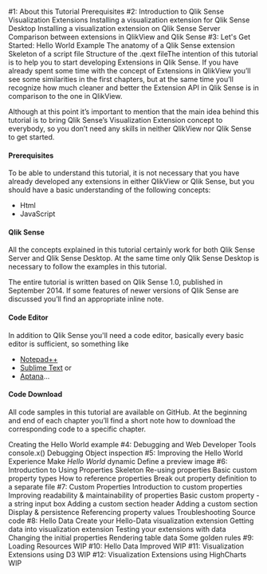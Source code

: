 #1: About this Tutorial
Prerequisites
#2: Introduction to Qlik Sense Visualization Extensions
Installing a visualization extension for Qlik Sense Desktop
Installing a visualization extension on Qlik Sense Server
Comparison between extensions in QlikView and Qlik Sense
#3: Let's Get Started: Hello World Example
The anatomy of a Qlik Sense extension
Skeleton of a script file
Structure of the .qext fileThe intention of this tutorial is to help you to start developing Extensions in Qlik Sense. If you have already spent some time with the concept of Extensions in QlikView you’ll see some similarities in the first chapters, but at the same time you’ll recognize how much cleaner and better the Extension API in Qlik Sense is in comparison to the one in QlikView.

Although at this point it’s important to mention that the main idea behind this tutorial is to bring Qlik Sense’s Visualization Extension concept to everybody, so you don’t need any skills in neither QlikView nor Qlik Sense to get started.

#### Prerequisites

To be able to understand this tutorial, it is not necessary that you have already developed any extensions in either QlikView or Qlik Sense, but you should have a basic understanding of the following concepts:
* Html
* JavaScript

#### Qlik Sense

All the concepts explained in this tutorial certainly work for both Qlik Sense Server and Qlik Sense Desktop. At the same time only Qlik Sense Desktop is necessary to follow the examples in this tutorial.

The entire tutorial is written based on Qlik Sense 1.0, published in September 2014. If some features of newer versions of Qlik Sense are discussed you’ll find an appropriate inline note.

#### Code Editor
In addition to Qlik Sense you'll need a code editor, basically every basic editor is sufficient, so something like

* [Notepad++](https://notepad-plus-plus.org/)
* [Sublime Text](http://www.sublimetext.com/) or
* [Aptana](http://www.aptana.com/)...
 
#### Code Download

All code samples in this tutorial are available on GitHub. At the beginning and end of each chapter you’ll find a short note how to download the corresponding code to a specific chapter.


Creating the Hello World example
#4: Debugging and Web Developer Tools
console.x()
Debugging
Object inspection
#5: Improving the Hello World Experience
Make _Hello World_ dynamic
Define a preview image
#6: Introduction to Using Properties
Skeleton
Re-using properties
Basic custom property types
How to reference properties
Break out property definition to a separate file
#7: Custom Properties
Introduction to custom properties
Improving readability & maintainability of properties
Basic custom property - a string input box
Adding a custom section header
Adding a custom section
Display & persistence
Referencing property values
Troubleshooting
Source code
#8: Hello Data
Create your Hello-Data visualization extension
Getting data into visualization extension
Testing your extensions with data
Changing the initial properties
Rendering table data
Some golden rules
#9: Loading Resources WIP
#10: Hello Data Improved WIP
#11: Visualization Extensions using D3 WIP
#12: Visualization Extensions using HighCharts WIP